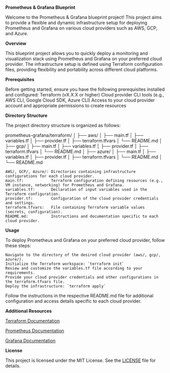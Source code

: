 **Prometheus & Grafana Blueprint** 

 Welcome to the Prometheus & Grafana blueprint project! This project aims to provide a flexible and dynamic infrastructure setup for deploying Prometheus and Grafana on various cloud providers such as AWS, GCP, and Azure.

**Overview**

This blueprint project allows you to quickly deploy a monitoring and visualization stack using Prometheus and Grafana on your preferred cloud provider. The infrastructure setup is defined using Terraform configuration files, providing flexibility and portability across different cloud platforms.

**Prerequisites** 

Before getting started, ensure you have the following prerequisites installed and configured:
Terraform (vX.X.X or higher)
Cloud provider CLI tools (e.g., AWS CLI, Google Cloud SDK, Azure CLI)
Access to your cloud provider account and appropriate permissions to create resources

**Directory Structure** 

The project directory structure is organized as follows:

prometheus-grafana/terraform/
│
├── aws/
│ ├── main.tf
│ ├── variables.tf
│ ├── provider.tf
│ ├── terraform.tfvars
│ └── README.md
│
├── gcp/
│ ├── main.tf
│ ├── variables.tf
│ ├── provider.tf
│ ├── terraform.tfvars
│ └── README.md
│
├── azure/
│ ├── main.tf
│ ├── variables.tf
│ ├── provider.tf
│ ├── terraform.tfvars
│ └── README.md
│
└── README.md

    AWS/, GCP/, Azure/: Directories containing infrastructure configurations for each cloud provider.
    main.tf:            Terraform configuration defining resources (e.g., VM instance, networking) for Prometheus and Grafana.
    variables.tf:       Declaration of input variables used in the Terraform configuration.
    provider.tf:        Configuration of the cloud provider credentials and settings.
    terraform.tfvars:   File containing Terraform variable values (secrets, configuration).
    README.md:          Instructions and documentation specific to each cloud provider.

**Usage**

To deploy Prometheus and Grafana on your preferred cloud provider, follow these steps:

    Navigate to the directory of the desired cloud provider (aws/, gcp/, azure/).
    Initialize the Terraform workspace: `terraform init`
    Review and customize the variables.tf file according to your requirements.
    Provide your cloud provider credentials and other configurations in the terraform.tfvars file.
    Deploy the infrastructure: `terraform apply`

Follow the instructions in the respective README.md file for additional configuration and access details specific to each cloud provider.

**Additional Resources** 
    
[Terraform Documentation](https://developer.hashicorp.com/terraform)

[Prometheus Documentation](https://prometheus.io/docs/introduction/overview/)

[Grafana Documentation](https://grafana.com/docs/grafana/latest/)


**License**

This project is licensed under the MIT License. See the [LICENSE](LICENSE) file for details.

